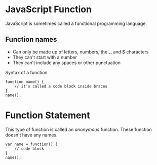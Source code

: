 # JavaScript Function

JavaScript is sometimes called a functional programming language. 

## Function names

 - Can only be made up of letters, numbers, the _, and $ characters
 - They can't start with a number
 - They can't include any spaces or other punctuation

Syntax of a function

```
function name() {
	// it's called a code block inside braces
}
name();
```

# Function Statement

This type of function is called an *anonymous* function. These function doesn't have any names.

```
var name = function() {
	// code block
}
name();
```